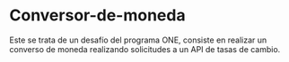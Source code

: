# Conversor-de-moneda
Este se trata de un desafío del programa ONE, consiste en realizar un converso de moneda realizando solicitudes a un API de tasas de cambio.
